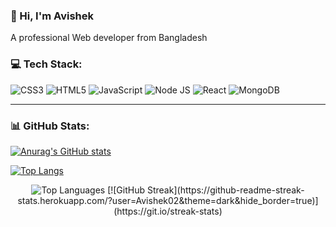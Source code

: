 ### 👋 Hi, I'm Avishek

A professional Web developer from Bangladesh

### 💻 Tech Stack:
![CSS3](https://img.shields.io/badge/css3-%231572B6.svg?style=for-the-badge&logo=css3&logoColor=white)
![HTML5](https://img.shields.io/badge/html5-%23E34F26.svg?style=for-the-badge&logo=html5&logoColor=white)
![JavaScript](https://img.shields.io/badge/javascript-%23323330.svg?style=for-the-badge&logo=javascript&logoColor=%23F7DF1E)
![Node JS](https://img.shields.io/badge/Node.js-339933?style=for-the-badge&logo=nodedotjs&logoColor=white)
![React](https://img.shields.io/badge/react-%2320232a.svg?style=for-the-badge&logo=react&logoColor=%2361DAFB)
![MongoDB](https://img.shields.io/badge/MongoDB-4EA94B?style=for-the-badge&logo=mongodb&logoColor=white)

---

### 📊 GitHub Stats:

[![Anurag's GitHub stats](https://github-readme-stats.vercel.app/api?username=Avishek02&show_icons=true&theme=radical)](https://github.com/anuraghazra/github-readme-stats)

[![Top Langs](https://github-readme-stats.vercel.app/api/top-langs/?username=YOUR-USERNAME&layout=compact&theme=radical)](https://github.com/anuraghazra/github-readme-stats)

<p align="center">
  <img src="https://github-readme-stats.vercel.app/api/top-langs/?username=Avishek02&layout=compact&theme=radical" alt="Top Languages" />
  [![GitHub Streak](https://github-readme-streak-stats.herokuapp.com/?user=Avishek02&theme=dark&hide_border=true)](https://git.io/streak-stats)
</p>




